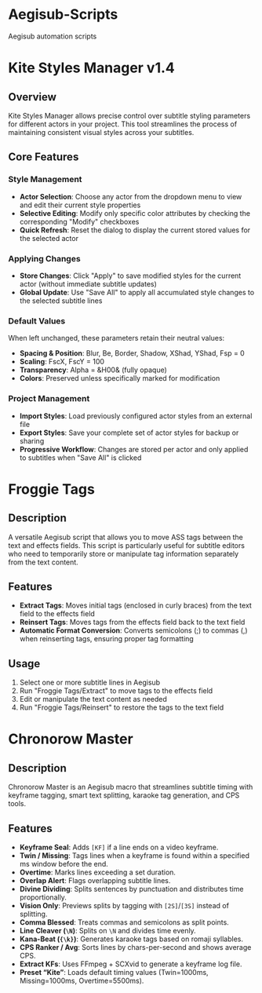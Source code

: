 # Aegisub-Scripts
Aegisub automation scripts

# Kite Styles Manager v1.4 

## Overview
Kite Styles Manager allows precise control over subtitle styling parameters for different actors in your project. This tool streamlines the process of maintaining consistent visual styles across your subtitles.

## Core Features

### Style Management
- **Actor Selection**: Choose any actor from the dropdown menu to view and edit their current style properties
- **Selective Editing**: Modify only specific color attributes by checking the corresponding "Modify" checkboxes
- **Quick Refresh**: Reset the dialog to display the current stored values for the selected actor

### Applying Changes
- **Store Changes**: Click "Apply" to save modified styles for the current actor (without immediate subtitle updates)
- **Global Update**: Use "Save All" to apply all accumulated style changes to the selected subtitle lines

### Default Values
When left unchanged, these parameters retain their neutral values:
- **Spacing & Position**: Blur, Be, Border, Shadow, XShad, YShad, Fsp = 0
- **Scaling**: FscX, FscY = 100
- **Transparency**: Alpha = &H00& (fully opaque)
- **Colors**: Preserved unless specifically marked for modification

### Project Management
- **Import Styles**: Load previously configured actor styles from an external file
- **Export Styles**: Save your complete set of actor styles for backup or sharing
- **Progressive Workflow**: Changes are stored per actor and only applied to subtitles when "Save All" is clicked

# Froggie Tags

## Description
A versatile Aegisub script that allows you to move ASS tags between the text and effects fields. This script is particularly useful for subtitle editors who need to temporarily store or manipulate tag information separately from the text content.

## Features
- **Extract Tags**: Moves initial tags (enclosed in curly braces) from the text field to the effects field
- **Reinsert Tags**: Moves tags from the effects field back to the text field
- **Automatic Format Conversion**: Converts semicolons (;) to commas (,) when reinserting tags, ensuring proper tag formatting

## Usage
1. Select one or more subtitle lines in Aegisub
2. Run "Froggie Tags/Extract" to move tags to the effects field
3. Edit or manipulate the text content as needed
4. Run "Froggie Tags/Reinsert" to restore the tags to the text field

# Chronorow Master

## Description
Chronorow Master is an Aegisub macro that streamlines subtitle timing with keyframe tagging, smart text splitting, karaoke tag generation, and CPS tools.

## Features
- **Keyframe Seal**: Adds `[KF]` if a line ends on a video keyframe.
- **Twin / Missing**: Tags lines when a keyframe is found within a specified ms window before the end.
- **Overtime**: Marks lines exceeding a set duration.
- **Overlap Alert**: Flags overlapping subtitle lines.
- **Divine Dividing**: Splits sentences by punctuation and distributes time proportionally.
- **Vision Only**: Previews splits by tagging with `[2S]`/`[3S]` instead of splitting.
- **Comma Blessed**: Treats commas and semicolons as split points.
- **Line Cleaver (`\N`)**: Splits on `\N` and divides time evenly.
- **Kana-Beat (`{\k}`)**: Generates karaoke tags based on romaji syllables.
- **CPS Ranker / Avg**: Sorts lines by chars-per-second and shows average CPS.
- **Extract KFs**: Uses FFmpeg + SCXvid to generate a keyframe log file.
- **Preset “Kite”**: Loads default timing values (Twin=1000ms, Missing=1000ms, Overtime=5500ms).



